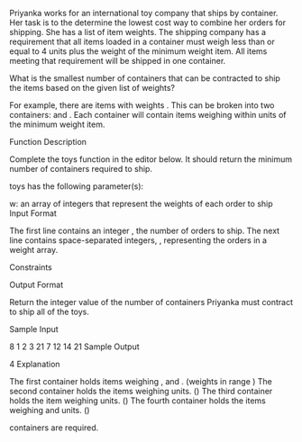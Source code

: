 Priyanka works for an international toy company that ships by container. Her task is to the determine the lowest cost way to combine her orders for shipping. She has a list of item weights. The shipping company has a requirement that all items loaded in a container must weigh less than or equal to 4 units plus the weight of the minimum weight item. All items meeting that requirement will be shipped in one container.

What is the smallest number of containers that can be contracted to ship the items based on the given list of weights?

For example, there are items with weights . This can be broken into two containers:  and . Each container will contain items weighing within  units of the minimum weight item.

Function Description

Complete the toys function in the editor below. It should return the minimum number of containers required to ship.

toys has the following parameter(s):

w: an array of integers that represent the weights of each order to ship
Input Format

The first line contains an integer , the number of orders to ship.
The next line contains  space-separated integers, , representing the orders in a weight array.

Constraints



Output Format

Return the integer value of the number of containers Priyanka must contract to ship all of the toys.

Sample Input

8
1 2 3 21 7 12 14 21
Sample Output

4
Explanation

The first container holds items weighing ,  and . (weights in range )
The second container holds the items weighing  units. ()
The third container holds the item weighing  units. ()
The fourth container holds the items weighing  and  units. ()

 containers are required.